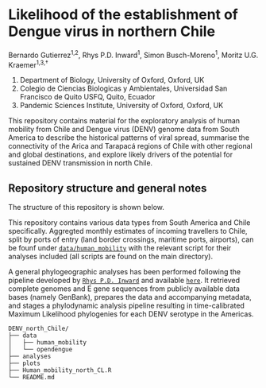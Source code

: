 # Likelihood of the establishment of Dengue virus in northern Chile

Bernardo Gutierrez<sup>1,2</sup>, Rhys P.D. Inward<sup>1</sup>, Simon Busch-Moreno<sup>1</sup>, Moritz U.G. Kraemer<sup>1,3,†</sup>

1.	Department of Biology, University of Oxford, Oxford, UK
2.	Colegio de Ciencias Biologicas y Ambientales, Universidad San Francisco de Quito USFQ, Quito, Ecuador
3.	Pandemic Sciences Institute, University of Oxford, Oxford, UK

This repository contains material for the exploratory analysis of human mobility from Chile and Dengue virus (DENV) genome data from South America to describe the historical patterns of viral spread, summarise the connectivity of the Arica and Tarapacá regions of Chile with other regional and global destinations, and explore likely drivers of the potential for sustained DENV transmission in north Chile.

## Repository structure and general notes
The structure of this repository is shown below.  

This repository contains various data types from South America and Chile specifically. Aggregted monthly estimates of incoming travellers to Chile, split by ports of entry (land border crossings, maritime ports, airports), can be founf under [`data/human_mobility`](data/human_mobility) with the relevant script for their analyses included (all scripts are found on the main directory).

A general phylogeographic analyses has been performed following the pipeline developed by [`Rhys P.D. Inward`](https://github.com/rhysinward) and available [`here`](https://github.com/rhysinward/dengue_pipeline.git). It retrieved complete genomes and E gene sequences from publicly available data bases (namely GenBank), prepares the data and accompanying metadata, and stages a phylodynamic analysis pipeline resulting in time-calibrated Maximum Likelihood phylogenies for each DENV serotype in the Americas.

```
DENV_north_Chile/
├── data
│   ├── human_mobility
│   └── opendengue
├── analyses
├── plots
├── Human_mobility_north_CL.R
└── README.md
```